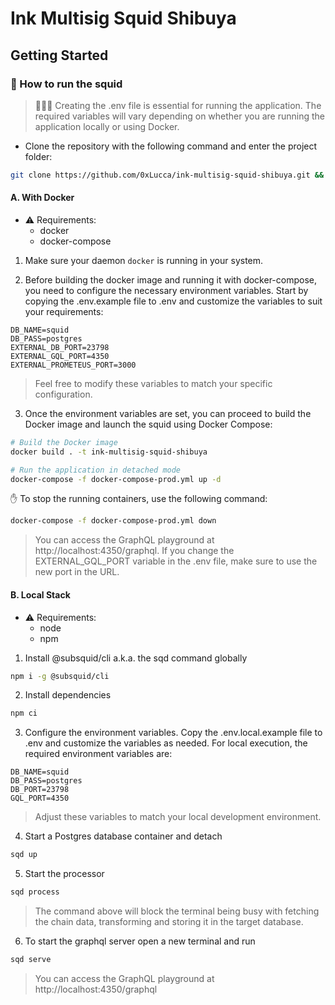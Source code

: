 # Ink Multisig Squid Shibuya

## Getting Started

### 🚀 How to run the squid

> 🚨🚨🚨 Creating the .env file is essential for running the application. The required variables will vary depending on whether you are running the application locally or using Docker.

- Clone the repository with the following command and enter the project folder:

```bash
git clone https://github.com/0xLucca/ink-multisig-squid-shibuya.git && cd ink-multisig-squid-shibuya
```
#### A. With Docker

- ⚠️ Requirements:
  - docker
  - docker-compose

1. Make sure your daemon `docker` is running in your system.

2. Before building the docker image and running it with docker-compose, you need to configure the necessary environment variables. Start by copying the .env.example file to .env and customize the variables to suit your requirements:

```
DB_NAME=squid
DB_PASS=postgres
EXTERNAL_DB_PORT=23798
EXTERNAL_GQL_PORT=4350
EXTERNAL_PROMETEUS_PORT=3000
```

> Feel free to modify these variables to match your specific configuration.

3. Once the environment variables are set, you can proceed to build the Docker image and launch the squid using Docker Compose:

```bash
# Build the Docker image
docker build . -t ink-multisig-squid-shibuya

# Run the application in detached mode
docker-compose -f docker-compose-prod.yml up -d
```

✋ To stop the running containers, use the following command:

```bash
docker-compose -f docker-compose-prod.yml down
```

> You can access the GraphQL playground at http://localhost:4350/graphql. If you change the EXTERNAL_GQL_PORT variable in the .env file, make sure to use the new port in the URL.

#### B. Local Stack

- ⚠️ Requirements:
  - node
  - npm

1. Install @subsquid/cli a.k.a. the sqd command globally
```bash
npm i -g @subsquid/cli
```

2. Install dependencies
```bash
npm ci
```

3. Configure the environment variables. Copy the .env.local.example file to .env and customize the variables as needed. For local execution, the required environment variables are:
```
DB_NAME=squid
DB_PASS=postgres
DB_PORT=23798
GQL_PORT=4350
```
> Adjust these variables to match your local development environment.

4. Start a Postgres database container and detach
```bash
sqd up
```

5. Start the processor
```bash
sqd process
```
> The command above will block the terminal being busy with fetching the chain data, transforming and storing it in the target database.

6. To start the graphql server open a new terminal and run
```bash
sqd serve
```

> You can access the GraphQL playground at http://localhost:4350/graphql

